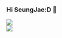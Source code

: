 ### Hi SeungJae:D 👋

![](https://github-readme-stats.vercel.app/api/top-langs/?username=kimyeon99&layout=compact&count_private=true&langs_count=30)
<br>
![](https://github-readme-stats.vercel.app/api?username=kimyeon99&count_private=true&show_icons=true)

